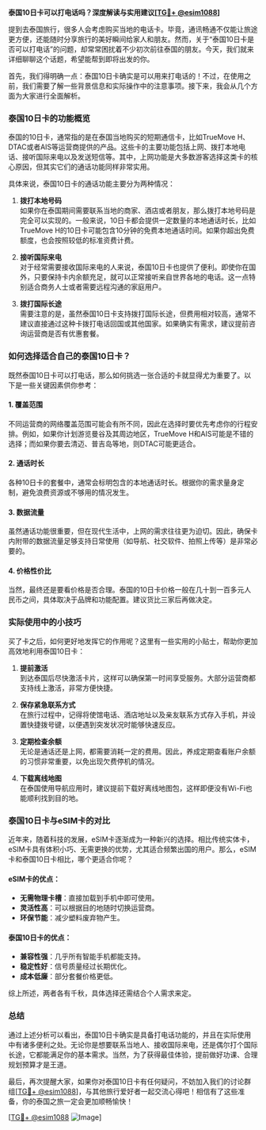 **泰国10日卡可以打电话吗？深度解读与实用建议[[TG💪+ @esim1088](https://t.me/s/esim1088)]**

提到去泰国旅行，很多人会考虑购买当地的电话卡。毕竟，通讯畅通不仅能让旅途更方便，还能随时分享旅行的美好瞬间给家人和朋友。然而，关于“泰国10日卡是否可以打电话”的问题，却常常困扰着不少初次前往泰国的朋友。今天，我们就来详细聊聊这个话题，希望能帮到即将出发的你。

首先，我们得明确一点：泰国10日卡确实是可以用来打电话的！不过，在使用之前，我们需要了解一些背景信息和实际操作中的注意事项。接下来，我会从几个方面为大家进行全面解析。

### 泰国10日卡的功能概览

泰国的10日卡，通常指的是在泰国当地购买的短期通信卡，比如TrueMove H、DTAC或者AIS等运营商提供的产品。这些卡的主要功能包括上网、拨打本地电话、接听国际来电以及发送短信等。其中，上网功能是大多数游客选择这类卡的核心原因，但其实它们的通话功能同样非常实用。

具体来说，泰国10日卡的通话功能主要分为两种情况：

1. **拨打本地号码**  
   如果你在泰国期间需要联系当地的商家、酒店或者朋友，那么拨打本地号码是完全可以实现的。一般来说，10日卡都会提供一定数量的本地通话时长，比如TrueMove H的10日卡可能包含10分钟的免费本地通话时间。如果你超出免费额度，也会按照较低的标准资费计费。

2. **接听国际来电**  
   对于经常需要接收国际来电的人来说，泰国10日卡也提供了便利。即使你在国外，只要保持卡内余额充足，就可以正常接听来自世界各地的电话。这一点特别适合商务人士或者需要远程沟通的家庭用户。

3. **拨打国际长途**  
   需要注意的是，虽然泰国10日卡支持拨打国际长途，但费用相对较高，通常不建议直接通过这种卡拨打电话回国或其他国家。如果确实有需求，建议提前咨询运营商是否有优惠套餐。

### 如何选择适合自己的泰国10日卡？

既然泰国10日卡可以打电话，那么如何挑选一张合适的卡就显得尤为重要了。以下是一些关键因素供你参考：

#### 1. **覆盖范围**
   不同运营商的网络覆盖范围可能会有所不同，因此在选择时要优先考虑你的行程安排。例如，如果你计划游览曼谷及其周边地区，TrueMove H和AIS可能是不错的选择；而如果你要去清迈、普吉岛等地，则DTAC可能更适合。

#### 2. **通话时长**
   各种10日卡的套餐中，通常会标明包含的本地通话时长。根据你的需求量身定制，避免浪费资源或不够用的情况发生。

#### 3. **数据流量**
   虽然通话功能很重要，但在现代生活中，上网的需求往往更为迫切。因此，确保卡内附带的数据流量足够支持日常使用（如导航、社交软件、拍照上传等）是非常必要的。

#### 4. **价格性价比**
   当然，最终还是要看价格是否合理。泰国的10日卡价格一般在几十到一百多元人民币之间，具体取决于品牌和功能配置。建议货比三家后再做决定。

### 实际使用中的小技巧

买了卡之后，如何更好地发挥它的作用呢？这里有一些实用的小贴士，帮助你更加高效地利用泰国10日卡：

1. **提前激活**  
   到达泰国后尽快激活卡片，这样可以确保第一时间享受服务。大部分运营商都支持线上激活，非常方便快捷。

2. **保存紧急联系方式**  
   在旅行过程中，记得将使馆电话、酒店地址以及亲友联系方式存入手机，并设置快捷拨号键，以便遇到突发状况时能够快速反应。

3. **定期检查余额**  
   无论是通话还是上网，都需要消耗一定的费用。因此，养成定期查看账户余额的习惯非常重要，以免出现欠费停机的情况。

4. **下载离线地图**  
   在泰国使用导航应用时，建议提前下载好离线地图包，这样即便没有Wi-Fi也能顺利找到目的地。

### 泰国10日卡与eSIM卡的对比

近年来，随着科技的发展，eSIM卡逐渐成为一种新兴的选择。相比传统实体卡，eSIM卡具有体积小巧、无需更换的优势，尤其适合频繁出国的用户。那么，eSIM卡和泰国10日卡相比，哪个更适合你呢？

#### eSIM卡的优点：
- **无需物理卡槽**：直接加载到手机中即可使用。
- **灵活性高**：可以根据目的地随时切换运营商。
- **环保节能**：减少塑料废弃物产生。

#### 泰国10日卡的优点：
- **兼容性强**：几乎所有智能手机都能支持。
- **稳定性好**：信号质量经过长期优化。
- **成本低廉**：部分套餐价格更低。

综上所述，两者各有千秋，具体选择还需结合个人需求来定。

### 总结

通过上述分析可以看出，泰国10日卡确实是具备打电话功能的，并且在实际使用中有诸多便利之处。无论你是想要联系当地人、接收国际来电，还是偶尔打个国际长途，它都能满足你的基本需求。当然，为了获得最佳体验，提前做好功课、合理规划预算才是王道。

最后，再次提醒大家，如果你对泰国10日卡有任何疑问，不妨加入我们的讨论群组[[TG💪+ @esim1088](https://t.me/s/esim1088)]，与其他旅行爱好者一起交流心得吧！相信有了这些准备，你的泰国之旅一定会更加顺畅愉快！

[[TG💪+ @esim1088](https://t.me/s/esim1088) ![Image](https://i.postimg.cc/4NQfJmqS/Snipaste-2025-05-13-00-14-12.png)]